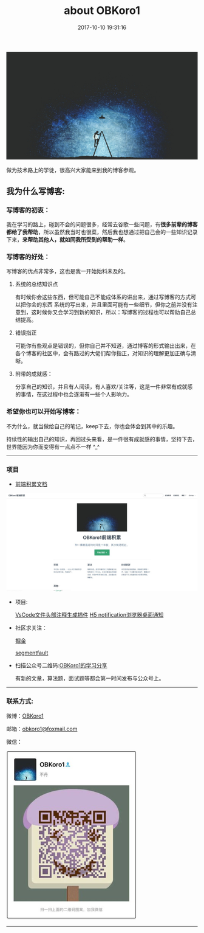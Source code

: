 ﻿---
title: about OBKoro1
date: 2017-10-10 19:31:16
comments: false
---

![](https://github.com/OBKoro1/articleImg_src/blob/master/weibo_img_move/005Y4rCogy1frhyu07uofj31hc0u0ah3.jpg?raw=true)
<!-- TODO: hexo next的搜索功能 -->

做为技术路上的学徒，很高兴大家能来到我的博客参观。

## 我为什么写博客:

### 写博客的初衷：

我在学习的路上，碰到不会的问题很多，经常去谷歌一些问题，有**很多前辈的博客都给了我帮助**，所以虽然我当时也很菜，然后我也想通过把自己会的一些知识记录下来，**来帮助其他人，就如同我所受到的帮助一样**。

### 写博客的好处：

写博客的优点非常多，这也是我一开始始料未及的。

1. 系统的总结知识点

    有时候你会这些东西，但可能自己不能成体系的讲出来，通过写博客的方式可以把你会的东西 系统的写出来，并且里面可能有一些细节，但你之前并没有注意到，这时候你又会学习到新的知识，所以：写博客的过程也可以帮助自己总结提高。

2. 错误指正

    可能你有些观点是错误的，但你自己并不知道，通过博客的形式输出出来，在各个博客的社区中，会有路过的大佬们帮你指正，对知识的理解更加正确与清晰。

3. 附带的成就感：

    分享自己的知识，并且有人阅读，有人喜欢/关注等，这是一件非常有成就感的事情，在这过程中也会逐渐有一些个人影响力。

### 希望你也可以开始写博客：

不为什么，就当做给自己的笔记，keep下去，你也会体会到其中的乐趣。

持续性的输出自己的知识，再回过头来看，是一件很有成就感的事情，坚持下去，世界能因为你而变得有一点点不一样 ^_^

---

### 项目

* [前端积累文档](https://github.com/OBKoro1/web_accumulate)

![](https://github.com/OBKoro1/articleImg_src/blob/master/weibo_img_move/005Y4rCogy1fvicymvh7nj30s30eg3z8.jpg?raw=true)

* 项目:

    [VsCode文件头部注释生成插件](https://github.com/OBKoro1/koro1FileHeader)
    [H5 notification浏览器桌面通知](https://github.com/OBKoro1/notification-Koro1)

* 社区求关注：

    [掘金](https://juejin.im/user/58714f0eb123db4a2eb95372/posts)
 
    [segmentfault](https://segmentfault.com/u/obkoro1/articles)

* 扫描公众号二维码:[OBKoro1的学习分享](https://user-gold-cdn.xitu.io/2018/5/1/1631b6f52f7e7015?w=344&h=344&f=jpeg&s=8317)

    有新的文章，算法题，面试题等都会第一时间发布与公众号上。

---

### 联系方式:

微博：[OBKoro1](https://weibo.com/5468303800/profile?rightmod=1&wvr=6&mod=personinfo)

邮箱：obkoro1@foxmail.com

微信：

![](https://github.com/OBKoro1/articleImg_src/blob/master/weibo_img_move/005Y4rCogy1fsnslyz5pnj309j0cdgm6.jpg?raw=true)

---
